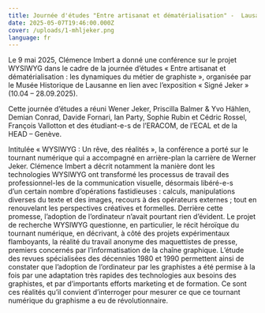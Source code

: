 ```yaml
---
title: Journée d'études "Entre artisanat et dématérialisation" -  Lausanne, 9 mai 2025
date: 2025-05-07T19:46:00.000Z
cover: /uploads/1-mhljeker.png
language: fr
---
```

Le 9 mai 2025, Clémence Imbert a donné une conférence
sur le projet WYSIWYG dans le cadre de la journée d’études « Entre
artisanat et dématérialisation : les dynamiques du métier de graphiste »,
organisée par le Musée Historique de Lausanne en lien avec l’exposition « Signé
Jeker » (10.04 – 28.09.2025).

Cette journée d’études a réuni Wener Jeker, Priscilla Balmer
& Yvo Hählen, Demian Conrad, Davide Fornari, Ian Party, Sophie Rubin et
Cédric Rossel, François Vallotton et des étudiant-e-s de l’ERACOM, de l’ECAL et
de la HEAD – Genève. 

Intitulée « WYSIWYG : Un rêve, des réalités », la conférence a porté sur le
tournant numérique qui a accompagné en arrière-plan la carrière de Werner Jeker.
Clémence Imbert a décrit notamment la manière dont les technologies WYSIWYG ont transformé les processus de travail des professionnel-les de la communication visuelle, désormais libéré-e-s d’un certain nombre d’opérations fastidieuses : calculs, manipulations diverses du texte et des images, recours à des opérateurs externes ; tout en renouvelant les perspectives créatives et formelles. Derrière cette promesse, l’adoption de l’ordinateur
n’avait pourtant rien d’évident. Le projet de recherche WYSIWYG questionne, en particulier, le récit héroïque du tournant numérique, en décrivant, à côté des
projets expérimentaux flamboyants, la réalité du travail anonyme des maquettistes de presse,
premiers concernés par l’informatisation de la chaîne graphique. L’étude des revues
spécialisées des décennies 1980 et 1990 permettent ainsi de constater que l’adoption
de l’ordinateur par les graphistes a été permise à la fois par une
adaptation très rapides des technologies aux besoins des graphistes, et par
d’importants efforts marketing et de formation. Ce sont ces réalités qu’il
convient d’interroger pour mesurer ce que ce tournant numérique du graphisme a
eu de révolutionnaire.[](https://www.sonomix.ch/live/sonomix)
